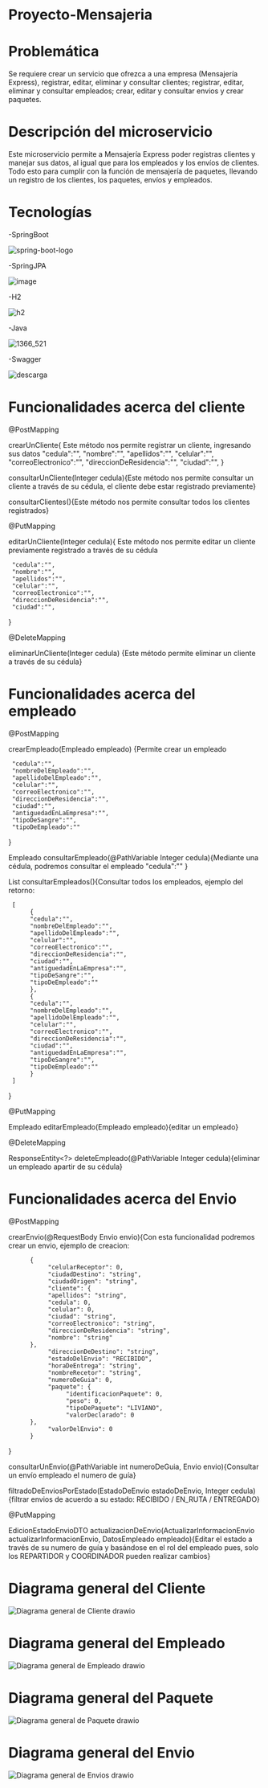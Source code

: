 # Proyecto-Mensajeria

# Problemática

Se requiere crear un servicio que ofrezca a una empresa (Mensajería Express), registrar, editar, eliminar y consultar clientes;
registrar, editar, eliminar y consultar empleados; crear, editar y consultar envios  y crear paquetes. 

# Descripción del microservicio

Este microservicio permite a Mensajería Express poder registras clientes y manejar sus datos, al igual que para los empleados y los envíos de clientes. Todo esto para cumplir con la función de mensajería de paquetes,  llevando  un registro de los clientes, los paquetes, envíos y empleados.

# Tecnologías

-SpringBoot

![spring-boot-logo](https://github.com/EmmanuelUs4/Proyecto-integrador/assets/120135105/b3dd9960-411c-499e-bd75-74a356431186)




-SpringJPA

![image](https://github.com/EmmanuelUs4/Proyecto-integrador/assets/120135105/c0efab29-eb7c-46eb-87e3-0a98808705ca)




-H2

![h2](https://github.com/EmmanuelUs4/Proyecto-integrador/assets/120135105/bec98a9b-3b87-456d-bc6a-6273158377a9)




-Java

![1366_521](https://github.com/EmmanuelUs4/Proyecto-integrador/assets/120135105/02e1285f-6019-4c9e-a958-fc6e1fe84207)




-Swagger

![descarga](https://github.com/EmmanuelUs4/Proyecto-integrador/assets/120135105/94e4b709-5f01-4c8a-a54a-6b18d27505d6)


# Funcionalidades acerca del cliente

@PostMapping

crearUnCliente{ Este método nos permite registrar un cliente, ingresando sus datos
     "cedula":"",
     "nombre":"",
     "apellidos":"",
     "celular":"",
     "correoElectronico":"",
     "direccionDeResidencia":"",
     "ciudad":"",
}

consultarUnCliente(Integer cedula){Este método nos permite consultar un cliente a través de su  cédula, el cliente debe estar registrado previamente}

consultarClientes(){Este método nos permite consultar todos los clientes registrados}

@PutMapping

editarUnCliente(Integer cedula){ Este método nos permite editar un cliente previamente registrado a través de su cédula
     
     "cedula":"",
     "nombre":"",
     "apellidos":"",
     "celular":"",
     "correoElectronico":"",
     "direccionDeResidencia":"",
     "ciudad":"",
}

@DeleteMapping

eliminarUnCliente(Integer cedula) {Este método permite eliminar un cliente a través de su cédula}

# Funcionalidades acerca del empleado

@PostMapping

crearEmpleado(Empleado empleado) {Permite crear un empleado
     
     "cedula":"",
     "nombreDelEmpleado":"",
     "apellidoDelEmpleado":"",
     "celular":"",
     "correoElectronico":"",
     "direccionDeResidencia":"",
     "ciudad":"",
     "antiguedadEnLaEmpresa":"",
     "tipoDeSangre":"",
     "tipoDeEmpleado":""

}

Empleado consultarEmpleado(@PathVariable Integer cedula){Mediante una cédula, podremos consultar el empleado
     "cedula":""
}

List<Empleado> consultarEmpleados(){Consultar todos los empleados, ejemplo del retorno:
     
     [
          {
          "cedula":"",
          "nombreDelEmpleado":"",
          "apellidoDelEmpleado":"",
          "celular":"",
          "correoElectronico":"",
          "direccionDeResidencia":"",
          "ciudad":"",
          "antiguedadEnLaEmpresa":"",
          "tipoDeSangre":"",
          "tipoDeEmpleado":""
          },
          {
          "cedula":"",
          "nombreDelEmpleado":"",
          "apellidoDelEmpleado":"",
          "celular":"",
          "correoElectronico":"",
          "direccionDeResidencia":"",
          "ciudad":"",
          "antiguedadEnLaEmpresa":"",
          "tipoDeSangre":"",
          "tipoDeEmpleado":""
          }
     ]
}


@PutMapping
     
     
Empleado editarEmpleado(Empleado empleado){editar un empleado}


@DeleteMapping

ResponseEntity<?> deleteEmpleado(@PathVariable Integer cedula){eliminar un empleado apartir de su cédula}


# Funcionalidades acerca del Envio

@PostMapping

crearEnvio(@RequestBody Envio envio){Con esta funcionalidad podremos crear un envio, ejemplo de creacion:

          {
               "celularReceptor": 0,
               "ciudadDestino": "string",
               "ciudadOrigen": "string",
               "cliente": {
               "apellidos": "string",
               "cedula": 0,
               "celular": 0,
               "ciudad": "string",
               "correoElectronico": "string",
               "direccionDeResidencia": "string",
               "nombre": "string"
          },
               "direccionDeDestino": "string",
               "estadoDelEnvio": "RECIBIDO",
               "horaDeEntrega": "string",
               "nombreRecetor": "string",
               "numeroDeGuia": 0,
               "paquete": {
                    "identificacionPaquete": 0,
                    "peso": 0,
                    "tipoDePaquete": "LIVIANO",
                    "valorDeclarado": 0
          },
               "valorDelEnvio": 0
          }

}


consultarUnEnvio(@PathVariable int numeroDeGuia, Envio envio){Consultar un  envío empleado el numero de guía}

filtradoDeEnviosPorEstado(EstadoDeEnvio estadoDeEnvio, Integer cedula){filtrar envios de acuerdo a su estado: RECIBIDO / EN_RUTA / ENTREGADO}

@PutMapping

EdicionEstadoEnvioDTO actualizacionDeEnvio(ActualizarInformacionEnvio actualizarInformacionEnvio, DatosEmpleado empleado){Editar el estado a través de su numero de guía y basándose en el rol del empleado pues, solo los REPARTIDOR y COORDINADOR pueden realizar cambios}


# Diagrama general del Cliente
![Diagrama general de Cliente drawio](https://github.com/EmmanuelUs4/Proyecto-integrador/assets/120135105/5009b55a-ef1b-4d62-b3c6-b3eee3abab19)

# Diagrama general del Empleado
![Diagrama general de Empleado drawio](https://github.com/EmmanuelUs4/Proyecto-integrador/assets/120135105/754515e0-c3f5-4c73-a6a8-a8cf476f9092)

# Diagrama general del Paquete
![Diagrama general de Paquete drawio](https://github.com/EmmanuelUs4/Proyecto-integrador/assets/120135105/b9b6f2d0-2944-411b-b94e-cb5874acd4e3)

# Diagrama general del Envio
![Diagrama general de Envios drawio](https://github.com/EmmanuelUs4/Proyecto-integrador/assets/120135105/cc608cba-9b14-4f9d-a159-e41c8c1e478f)








